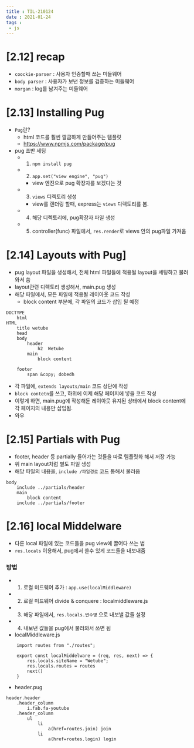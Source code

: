```yaml
---
title : TIL-210124
date : 2021-01-24
tags :
 - js
---
```


# [2.12] recap

* `coockie-parser` : 사용자 인증할때 쓰는 미들웨어
* `body parser` : 사용자가 보낸 정보를 검증하는 미들웨어
* `morgan` : log를 남겨주는 미들웨어

# [2.13] Installing Pug

* `Pug`란?
    * html 코드를 훨씬 깔금하게 만들어주는 템플릿
    * https://www.npmjs.com/package/pug
* pug 초반 세팅
    * 1) `npm install pug`
    * 2) `app.set("view engine", "pug")`
        * view 엔진으로 pug 확장자를 보겠다는 것
    * 3) `views` 디렉토리 생성     
        * view를 렌더링 할때, express는 `views` 디렉토리를 봄. 
    * 4) 해당 디렉토리에, pug확장자 파일 생성
    * 5) controller(func) 파일에서, `res.render`로 views 안의 pug파일 가져옴

# [2.14] Layouts with Pug]
* pug layout 파일을 생성해서, 전체 html 파일들에 적용될 layout을 세팅하고 불러와서 씀
* layout관련 디렉토리 생성해서, main.pug 생성
* 해당 파일에서, 모든 파일에 적용될 레이아웃 코드 작성
    * block content 부분에, 각 파일의 코드가 삽입 될 예정
```
DOCTYPE
    html
HTML 
    title wetube
    head
    body
        header  
            h2  Wetube
        main
            block content

    footer 
        span &copy; dobedh
```
* 각 파일에, `extends layouts/main` 코드 상단에 작성
* `block contetn`를 쓰고, 하위에 이제 해당 페이지에 넣을 코드 작성
* 이렇게 하면, main.pug에 작성해둔 레이아웃 유지된 상태에서 block content에 각 페이지의 내용만 삽입됨.
* 와우


# [2.15] Partials with Pug 
* footer, header 등 partially 들어가는 것들을 따로 템플릿화 해서 저장 가능
* 위 main layout처럼 별도 파일 생성
* 해당 파일의 내용을, `include /파일경로` 코드 통해서 불러옴
```
body
    include ../partials/header
    main
        block content
    include ../partials/footer
```

# [2.16] local Middelware
* 다른 local 파일에 있는 코드들을 pug view에 끌어다 쓰는 법
* `res.locals` 이용해서, pug에서 쓸수 있게 코드들을 내보내줌

### 방법
* 1) 로컬 미드웨어 추가 : `app.use(localMiddleware)`
* 2) 로컬 미드웨어 divide & conquere : localmiddleware.js
* 3) 해당 파일에서, `res.locals.변수명` 으로 내보낼 값들 설정
* 4) 내보낸 값들을 pug에서 불러와서 쓰면 됨
* localMiddleware.js
```
    import routes from "./routes";

    export const localMiddelware = (req, res, next) => {
        res.locals.siteName = "Wetube";
        res.locals.routes = routes
        next()
    }
```
* header.pug
```
header.header
    .header_column
        i.fab.fa-youtube
    .header_column
        ul 
            li
                a(href=routes.join) join
            li
                a(href=routes.login) login
```